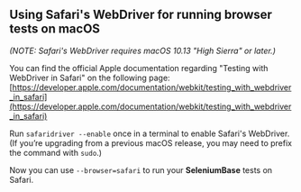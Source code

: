 <!-- SeleniumBase Docs -->

## Using Safari's WebDriver for running browser tests on macOS

*(NOTE: Safari's WebDriver requires macOS 10.13 "High Sierra" or later.)*

You can find the official Apple documentation regarding "Testing with WebDriver in Safari" on the following page: [https://developer.apple.com/documentation/webkit/testing_with_webdriver_in_safari](https://developer.apple.com/documentation/webkit/testing_with_webdriver_in_safari)

Run ``safaridriver --enable`` once in a terminal to enable Safari's WebDriver. (If you’re upgrading from a previous macOS release, you may need to prefix the command with ``sudo``.)

Now you can use ``--browser=safari`` to run your **SeleniumBase** tests on Safari.
